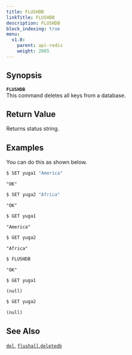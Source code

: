 ```yaml
---
title: FLUSHDB
linkTitle: FLUSHDB
description: FLUSHDB
block_indexing: true
menu:
  v1.0:
    parent: api-redis
    weight: 2065
---
```


## Synopsis
<b>`FLUSHDB`</b><br>
This command deletes all keys from a database.

## Return Value
Returns status string.

## Examples

You can do this as shown below.

```sh
$ SET yuga1 "America"
```

```
"OK"
```

```sh
$ SET yuga2 "Africa"
```

```
"OK"
```

```sh
$ GET yuga1
```

```
"America"
```

```sh
$ GET yuga2
```

```
"Africa"
```

```sh
$ FLUSHDB
```

```
"OK"
```

```sh
$ GET yuga1
```

```
(null)
```

```sh
$ GET yuga2
```

```
(null)
```

## See Also
[`del`](../del/), [`flushall`](../flushall/),[`deletedb`](../deletedb/)
